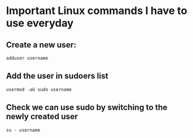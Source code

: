 # Important Linux commands I have to use everyday


## Create a new user:
```adduser username```
  
## Add the user in sudoers list
  `usermod -aG sudo username`
  
## Check we can use sudo by switching to the newly created user
  `su - username`
  
